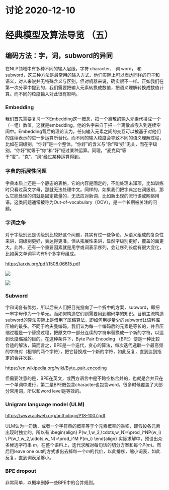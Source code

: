 讨论 2020-12-10
=

# 经典模型及算法导览 （五）
## 编码方法：字，词，subword的异同

在NLP领域中有多种不同的输入层级，字符 character， 词 word， 和subword，这三种方法是最常用的输入方式，他们实际上可以表达同样的句子和语义，对人来说并无特殊含义与区别，但对机器来说，确实很不一样。正如我们在第一次分享中提到的，我们需要把输入元素转换成数值，把语义理解转换成数值计算。而不同的粒度输入对此很有影响。

### Embedding
我们首先需要复习一下Embedding这一概念，把一个离散的输入元素代换成一个（一组）数值，这就是embedding，他的名字来自于把一个离散点嵌入到连续空间中。Embedding背后的理论认为，任何输入元素之间的交互可以被基于对他们的连续表示的进一步运算所替代。而不同的输入粒度会导致不同的语义理解过程，比如在词级别，“你好”是一个整体，“你好”的含义与“你”和“好”无关，而在字级别，“你好”就等于“你”和“好”经过某种运算。同理，“麦克风”等于“麦”，“克”，“风”经过某种运算得到。

### 字典的拓展性问题
字典本质上还是一个静态的表格，它的内容是固定的，不能处理未知项，比如训练时只看过英文字母，那就无法处理中文。同样的，如果我们把字典定在词级别，那么它能处理的词就是固定数量的，无法应对新词，比如新出现的流行语或网络用语。这类问题通常被称为Out-of-vocabulary（OOV），是一个长期被关注的问题。

### 字词之争
对于字级别还是词级别比较好这个问题，其实有过一些争论，从语义组成的复杂性来讲，词级别更好，表达得更准，但从拓展性来讲，显然字级别更好，覆盖的面更大。此外，还有一个重要因素就是用字或词表示序列，会让序列长度有很大变化，比如英文单词平均有5个多字母组成。

https://arxiv.org/pdf/1508.06615.pdf

![](https://i.imgur.com/rw8NEe1.png)

![](https://i.imgur.com/f7D4odG.png)

### Subword
字和词各有优劣，所以后来人们把目光投向了一个折中的方案，subword，即把一串字母作为一个单元。而如何构造它们则需要用到编码学的知识。目前主流构造subword的算法实际上是借用了压缩算法，即如何用尽量少的subword让语料库压缩的最多。不同于哈夫曼编码，我们认为每一个编码后的元素是等长的，并且压缩过程是一个替换过程，把原文中一部分连续的字符串替换成一个新的字符，以达到长度缩减的目的。在这种条件下，Byte Pair Encoding （BPE）便是一种比较合适的解法，简而言之，BPE是一个迭代，贪心的算法，每次迭代选取一个最高频的字符对（相邻的两个字符），把它替换成一个新的字符，如此反复，直到达到指定的合并次数。

https://en.wikipedia.org/wiki/Byte_pair_encoding

但需要注意的是，BPE在英文，或西方语言中是不跨空格合并的，也就是合并只在一个单词中进行，第二是BPE既包含character也包含word，很多时候覆盖了大部分常用词，所以和word level是等效的。


### Unigram language model (ULM)

https://www.aclweb.org/anthology/P18-1007.pdf

ULM认为一句话，或者一个字符串的概率等于个元素概率的乘积，即假设各元素出现时独立的，所以有
\begin{align}
P(w_1,w_2,\cdots,w_N)=\prod_i^NP(w_i) \\
P(w_1,w_2,\cdots,w_N)=\prod_i^M P(m_i) 
\end{align}
实际求解中，预设出众多候选字符串 $m$，在整个语料上，迭代求解对每句话的切分方案和每个$P(m)$。然后用leave one out的方式求出去掉每一个$m$的代价，以此排序，缩小词表，如此反复，直到词表足够小。

### BPE dropout
非常简单，以概率删掉一些BPE中的合并规则。
